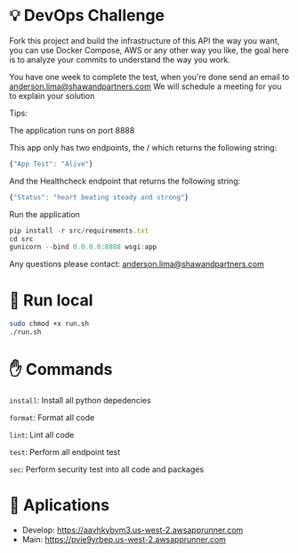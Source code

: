 # 💡 DevOps Challenge

Fork this project and build the infrastructure of this API the way you want, you can use Docker Compose, AWS or any other way you like, the goal here is to analyze your commits to understand the way you work.

You have one week to complete the test, when you're done send an email to [anderson.lima@shawandpartners.com](mailto:anderson.lima@shawandpartners.com)
We will schedule a meeting for you to explain your solution

Tips:

The application runs on port 8888

This app only has two endpoints, the / which returns the following string:

```jsx
{"App Test": "Alive"}
```

And the Healthcheck endpoint that returns the following string:

```jsx
{"Status": "heart beating steady and strong"}
```

Run the application
```jsx
pip install -r src/requirements.txt
cd src
gunicorn --bind 0.0.0.0:8888 wsgi:app
```

Any questions please contact: [anderson.lima@shawandpartners.com](mailto:anderson.lima@shawandpartners.com)

# 📍 Run local
 ```sh
 sudo chmod +x run.sh
 ./run.sh
 ```

 # ✋ Commands

`install`: Install all python depedencies

`format`: Format all code

`lint`: Lint all code

`test`: Perform all endpoint test

`sec`: Perform security test into all code and packages

# 🚀 Aplications
- Develop: https://aavhkybvm3.us-west-2.awsapprunner.com
- Main: https://pvie9yrbep.us-west-2.awsapprunner.com